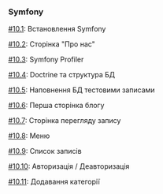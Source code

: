 ### Symfony

[\#10.1](./01): Встановлення Symfony

[\#10.2](./02): Сторінка "Про нас"

[\#10.3](./03): Symfony Profiler

[\#10.4](./04): Doctrine та структура БД

[\#10.5](./05): Наповнення БД тестовими записами

[\#10.6](./06): Перша сторінка блогу

[\#10.7](./07): Сторінка перегляду запису

[\#10.8](./08): Меню

[\#10.9](./09): Список записів

[\#10.10](./10): Авторизація / Деавторизація

[\#10.11](./11): Додавання категорії
